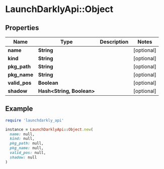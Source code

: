 # LaunchDarklyApi::Object

## Properties

| Name | Type | Description | Notes |
| ---- | ---- | ----------- | ----- |
| **name** | **String** |  | [optional] |
| **kind** | **String** |  | [optional] |
| **pkg_path** | **String** |  | [optional] |
| **pkg_name** | **String** |  | [optional] |
| **valid_pos** | **Boolean** |  | [optional] |
| **shadow** | **Hash&lt;String, Boolean&gt;** |  | [optional] |

## Example

```ruby
require 'launchdarkly_api'

instance = LaunchDarklyApi::Object.new(
  name: null,
  kind: null,
  pkg_path: null,
  pkg_name: null,
  valid_pos: null,
  shadow: null
)
```

